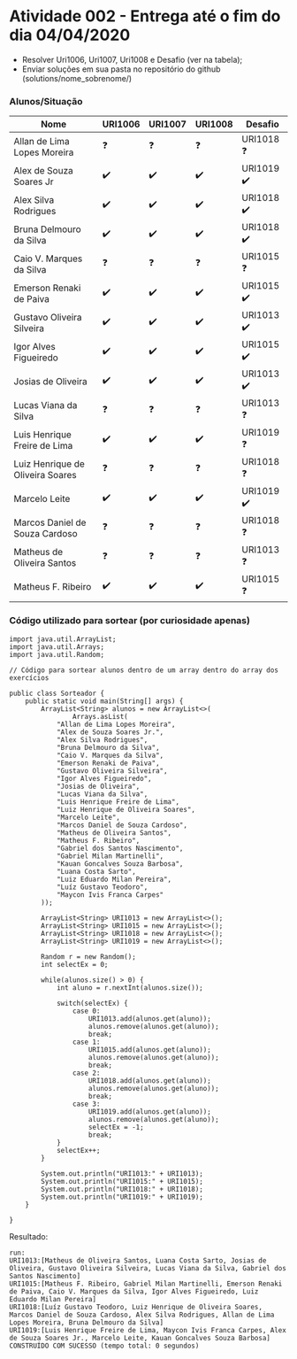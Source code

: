 # Atividade 002 - Entrega até o fim do dia 04/04/2020

- Resolver Uri1006, Uri1007, Uri1008 e Desafio (ver na tabela);
- Enviar soluções em sua pasta no repositório do github (solutions/nome_sobrenome/)

### Alunos/Situação

| Nome  | URI1006 | URI1007  | URI1008 | Desafio |
| ------------- | ------------- | ------------- | ------------- | ------------- |
| Allan de Lima Lopes Moreira | :question: | :question: | :question: | URI1018 :question: |
| Alex de Souza Soares Jr | :heavy_check_mark: | :heavy_check_mark: | :heavy_check_mark: | URI1019 :heavy_check_mark: |
| Alex Silva Rodrigues | :heavy_check_mark: | :heavy_check_mark: | :heavy_check_mark: | URI1018 :heavy_check_mark: |
| Bruna Delmouro da Silva | :heavy_check_mark: | :heavy_check_mark: | :heavy_check_mark: | URI1018 :heavy_check_mark: |
| Caio V. Marques da Silva | :question: | :question: | :question: | URI1015 :question: |
| Emerson Renaki de Paiva | :heavy_check_mark: | :heavy_check_mark: | :heavy_check_mark: | URI1015 :heavy_check_mark: |
| Gustavo Oliveira Silveira | :heavy_check_mark: | :heavy_check_mark: | :heavy_check_mark: | URI1013 :heavy_check_mark: |
| Igor Alves Figueiredo | :heavy_check_mark: | :heavy_check_mark: | :heavy_check_mark: | URI1015 :heavy_check_mark: |
| Josias de Oliveira | :heavy_check_mark: | :heavy_check_mark: | :heavy_check_mark: | URI1013 :heavy_check_mark: |
| Lucas Viana da Silva | :question: | :question: | :question: | URI1013 :question: |
| Luis Henrique Freire de Lima | :heavy_check_mark: | :heavy_check_mark: | :heavy_check_mark: | URI1019 :question: |
| Luiz Henrique de Oliveira Soares | :question: | :question: | :question: | URI1018 :question: |
| Marcelo Leite | :heavy_check_mark: | :heavy_check_mark: | :heavy_check_mark: | URI1019 :heavy_check_mark: |
| Marcos Daniel de Souza Cardoso | :question: | :question: | :question: | URI1018 :question: |
| Matheus de Oliveira Santos | :question: | :question: | :question: | URI1013 :question: |
| Matheus F. Ribeiro | :heavy_check_mark: | :heavy_check_mark: | :heavy_check_mark: | URI1015 :question: |

### Código utilizado para sortear (por curiosidade apenas)

```
import java.util.ArrayList;
import java.util.Arrays;
import java.util.Random;

// Código para sortear alunos dentro de um array dentro do array dos exercícios

public class Sorteador {
    public static void main(String[] args) {
        ArrayList<String> alunos = new ArrayList<>(
                Arrays.asList(
            "Allan de Lima Lopes Moreira",
            "Alex de Souza Soares Jr.",
            "Alex Silva Rodrigues",
            "Bruna Delmouro da Silva",
            "Caio V. Marques da Silva",
            "Emerson Renaki de Paiva",
            "Gustavo Oliveira Silveira",
            "Igor Alves Figueiredo",
            "Josias de Oliveira",
            "Lucas Viana da Silva",
            "Luis Henrique Freire de Lima",
            "Luiz Henrique de Oliveira Soares",
            "Marcelo Leite",
            "Marcos Daniel de Souza Cardoso",
            "Matheus de Oliveira Santos",
            "Matheus F. Ribeiro",
            "Gabriel dos Santos Nascimento",
            "Gabriel Milan Martinelli",
            "Kauan Goncalves Souza Barbosa",
            "Luana Costa Sarto",
            "Luiz Eduardo Milan Pereira",
            "Luíz Gustavo Teodoro",
            "Maycon Ivis Franca Carpes"            
        ));
        
        ArrayList<String> URI1013 = new ArrayList<>();
        ArrayList<String> URI1015 = new ArrayList<>();
        ArrayList<String> URI1018 = new ArrayList<>();
        ArrayList<String> URI1019 = new ArrayList<>();
        
        Random r = new Random();
        int selectEx = 0;
        
        while(alunos.size() > 0) {
            int aluno = r.nextInt(alunos.size());
            
            switch(selectEx) {
                case 0:
                    URI1013.add(alunos.get(aluno));
                    alunos.remove(alunos.get(aluno));
                    break;
                case 1:
                    URI1015.add(alunos.get(aluno));
                    alunos.remove(alunos.get(aluno));
                    break;
                case 2:
                    URI1018.add(alunos.get(aluno));
                    alunos.remove(alunos.get(aluno));
                    break;
                case 3:
                    URI1019.add(alunos.get(aluno));
                    alunos.remove(alunos.get(aluno));                    
                    selectEx = -1;
                    break;
            }
            selectEx++;
        }
        
        System.out.println("URI1013:" + URI1013);
        System.out.println("URI1015:" + URI1015);
        System.out.println("URI1018:" + URI1018);
        System.out.println("URI1019:" + URI1019);
    }
        
}
```

Resultado:

```
run:
URI1013:[Matheus de Oliveira Santos, Luana Costa Sarto, Josias de Oliveira, Gustavo Oliveira Silveira, Lucas Viana da Silva, Gabriel dos Santos Nascimento]
URI1015:[Matheus F. Ribeiro, Gabriel Milan Martinelli, Emerson Renaki de Paiva, Caio V. Marques da Silva, Igor Alves Figueiredo, Luiz Eduardo Milan Pereira]
URI1018:[Luíz Gustavo Teodoro, Luiz Henrique de Oliveira Soares, Marcos Daniel de Souza Cardoso, Alex Silva Rodrigues, Allan de Lima Lopes Moreira, Bruna Delmouro da Silva]
URI1019:[Luis Henrique Freire de Lima, Maycon Ivis Franca Carpes, Alex de Souza Soares Jr., Marcelo Leite, Kauan Goncalves Souza Barbosa]
CONSTRUÍDO COM SUCESSO (tempo total: 0 segundos)
```
